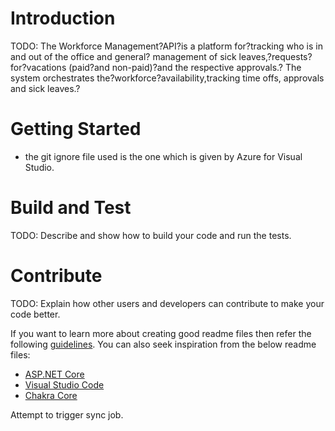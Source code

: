 # Introduction 
TODO: The Workforce Management?API?is a platform for?tracking who is in and out of the office and general? management of sick leaves,?requests?for?vacations (paid?and non-paid)?and the respective approvals.? The system orchestrates the?workforce?availability,tracking time offs, approvals and sick leaves.?


# Getting Started
* the git ignore file used is the one which is given by Azure for Visual Studio.

# Build and Test
TODO: Describe and show how to build your code and run the tests. 

# Contribute
TODO: Explain how other users and developers can contribute to make your code better. 

If you want to learn more about creating good readme files then refer the following [guidelines](https://docs.microsoft.com/en-us/azure/devops/repos/git/create-a-readme?view=azure-devops). You can also seek inspiration from the below readme files:
- [ASP.NET Core](https://github.com/aspnet/Home)
- [Visual Studio Code](https://github.com/Microsoft/vscode)
- [Chakra Core](https://github.com/Microsoft/ChakraCore)

Attempt to trigger sync job.